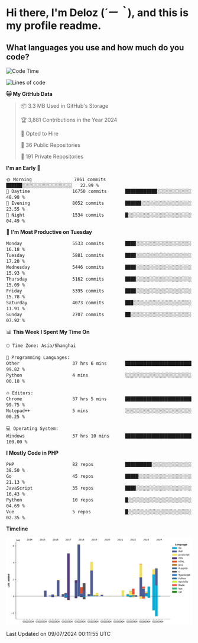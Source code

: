# **Hi there, I'm Deloz (*´ー｀*), and this is my profile readme.**

## **What languages you use and how much do you code?**

<!--START_SECTION:waka-->
![Code Time](http://img.shields.io/badge/Code%20Time-4%2C372%20hrs%2042%20mins-blue)

![Lines of code](https://img.shields.io/badge/From%20Hello%20World%20I%27ve%20Written-40.3%20million%20lines%20of%20code-blue)

**🐱 My GitHub Data** 

> 📦 3.3 MB Used in GitHub's Storage 
 > 
> 🏆 3,881 Contributions in the Year 2024
 > 
> 💼 Opted to Hire
 > 
> 📜 36 Public Repositories 
 > 
> 🔑 191 Private Repositories 
 > 
**I'm an Early 🐤** 

```text
🌞 Morning                7861 commits        ██████░░░░░░░░░░░░░░░░░░░   22.99 % 
🌆 Daytime                16750 commits       ████████████░░░░░░░░░░░░░   48.98 % 
🌃 Evening                8052 commits        ██████░░░░░░░░░░░░░░░░░░░   23.55 % 
🌙 Night                  1534 commits        █░░░░░░░░░░░░░░░░░░░░░░░░   04.49 % 
```
📅 **I'm Most Productive on Tuesday** 

```text
Monday                   5533 commits        ████░░░░░░░░░░░░░░░░░░░░░   16.18 % 
Tuesday                  5881 commits        ████░░░░░░░░░░░░░░░░░░░░░   17.20 % 
Wednesday                5446 commits        ████░░░░░░░░░░░░░░░░░░░░░   15.93 % 
Thursday                 5162 commits        ████░░░░░░░░░░░░░░░░░░░░░   15.09 % 
Friday                   5395 commits        ████░░░░░░░░░░░░░░░░░░░░░   15.78 % 
Saturday                 4073 commits        ███░░░░░░░░░░░░░░░░░░░░░░   11.91 % 
Sunday                   2707 commits        ██░░░░░░░░░░░░░░░░░░░░░░░   07.92 % 
```


📊 **This Week I Spent My Time On** 

```text
🕑︎ Time Zone: Asia/Shanghai

💬 Programming Languages: 
Other                    37 hrs 6 mins       █████████████████████████   99.82 % 
Python                   4 mins              ░░░░░░░░░░░░░░░░░░░░░░░░░   00.18 % 

🔥 Editors: 
Chrome                   37 hrs 5 mins       █████████████████████████   99.75 % 
Notepad++                5 mins              ░░░░░░░░░░░░░░░░░░░░░░░░░   00.25 % 

💻 Operating System: 
Windows                  37 hrs 10 mins      █████████████████████████   100.00 % 
```

**I Mostly Code in PHP** 

```text
PHP                      82 repos            ██████████░░░░░░░░░░░░░░░   38.50 % 
Go                       45 repos            █████░░░░░░░░░░░░░░░░░░░░   21.13 % 
JavaScript               35 repos            ████░░░░░░░░░░░░░░░░░░░░░   16.43 % 
Python                   10 repos            █░░░░░░░░░░░░░░░░░░░░░░░░   04.69 % 
Vue                      5 repos             █░░░░░░░░░░░░░░░░░░░░░░░░   02.35 % 
```



**Timeline**

![Lines of Code chart](https://raw.githubusercontent.com/deloz/deloz/main/assets/bar_graph.png)


 Last Updated on 09/07/2024 00:11:55 UTC
<!--END_SECTION:waka-->
